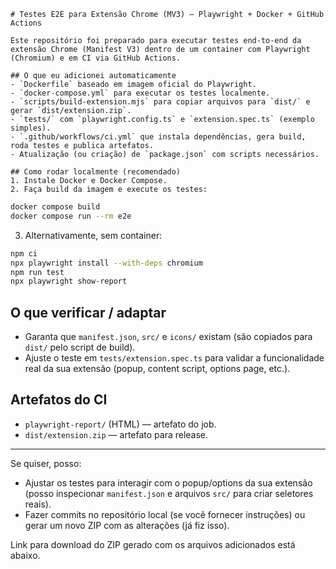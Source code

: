     # Testes E2E para Extensão Chrome (MV3) — Playwright + Docker + GitHub Actions

    Este repositório foi preparado para executar testes end-to-end da extensão Chrome (Manifest V3) dentro de um container com Playwright (Chromium) e em CI via GitHub Actions.

    ## O que eu adicionei automaticamente
    - `Dockerfile` baseado em imagem oficial do Playwright.
    - `docker-compose.yml` para executar os testes localmente.
    - `scripts/build-extension.mjs` para copiar arquivos para `dist/` e gerar `dist/extension.zip`.
    - `tests/` com `playwright.config.ts` e `extension.spec.ts` (exemplo simples).
    - `.github/workflows/ci.yml` que instala dependências, gera build, roda testes e publica artefatos.
    - Atualização (ou criação) de `package.json` com scripts necessários.

    ## Como rodar localmente (recomendado)
    1. Instale Docker e Docker Compose.
    2. Faça build da imagem e execute os testes:

```bash
docker compose build
docker compose run --rm e2e
```

3. Alternativamente, sem container:

```bash
npm ci
npx playwright install --with-deps chromium
npm run test
npx playwright show-report
```

## O que verificar / adaptar
- Garanta que `manifest.json`, `src/` e `icons/` existam (são copiados para `dist/` pelo script de build).
- Ajuste o teste em `tests/extension.spec.ts` para validar a funcionalidade real da sua extensão (popup, content script, options page, etc.).

## Artefatos do CI
- `playwright-report/` (HTML) — artefato do job.
- `dist/extension.zip` — artefato para release.

---

Se quiser, posso:  
- Ajustar os testes para interagir com o popup/options da sua extensão (posso inspecionar `manifest.json` e arquivos `src/` para criar seletores reais).  
- Fazer commits no repositório local (se você fornecer instruções) ou gerar um novo ZIP com as alterações (já fiz isso).  

Link para download do ZIP gerado com os arquivos adicionados está abaixo.
